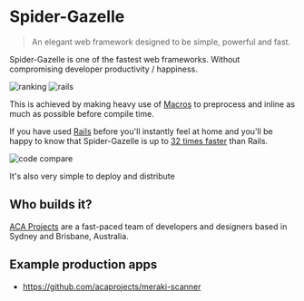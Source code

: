 # Spider-Gazelle

> An elegant web framework designed to be simple, powerful and fast.

Spider-Gazelle is one of the fastest web frameworks. Without compromising developer productivity / happiness.

![ranking](ranking.png)
![rails](rails.png)

This is achieved by making heavy use of [Macros](https://crystal-lang.org/docs/syntax_and_semantics/macros.html) to preprocess and inline as much as possible before compile time.

If you have used [Rails](http://guides.rubyonrails.org/) before you'll instantly feel at home and you'll be happy to know that Spider-Gazelle is up to [32 times faster](https://github.com/the-benchmarker/web-frameworks) than Rails.

![code compare](comparison.png)

It's also very simple to deploy and distribute


## Who builds it?

[ACA Projects](https://www.acaprojects.com/) are a fast-paced team of developers and designers based in Sydney and Brisbane, Australia.


## Example production apps

* https://github.com/acaprojects/meraki-scanner
